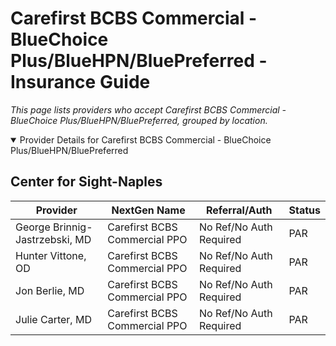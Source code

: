# Carefirst BCBS Commercial - BlueChoice Plus/BlueHPN/BluePreferred - Insurance Guide

*This page lists providers who accept Carefirst BCBS Commercial - BlueChoice Plus/BlueHPN/BluePreferred, grouped by location.*

<details open><summary>Provider Details for Carefirst BCBS Commercial - BlueChoice Plus/BlueHPN/BluePreferred</summary>

## Center for Sight-Naples

| Provider | NextGen Name | Referral/Auth | Status |
|----------|-------------|--------------|--------|
| George Brinnig-Jastrzebski, MD | Carefirst BCBS Commercial PPO | No Ref/No Auth Required | PAR |
| Hunter Vittone, OD | Carefirst BCBS Commercial PPO | No Ref/No Auth Required | PAR |
| Jon Berlie, MD | Carefirst BCBS Commercial PPO | No Ref/No Auth Required | PAR |
| Julie Carter, MD | Carefirst BCBS Commercial PPO | No Ref/No Auth Required | PAR |

</details>

